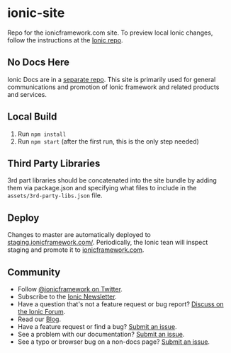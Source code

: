ionic-site
==========

Repo for the ionicframework.com site.  To preview local Ionic changes, follow the instructions at the [Ionic repo](https://github.com/ionic-team/ionic#documentation).

## No Docs Here

Ionic Docs are in a [separate repo](https://github.com/ionic-team/ionic-docs/). This site is primarily used for general communications and promotion of Ionic framework and related products and services. 

## Local Build

1. Run `npm install`
2. Run `npm start` (after the first run, this is the only step needed)


## Third Party Libraries

3rd part libraries should be concatenated into the site bundle by adding them via package.json and specifying what files to include in the `assets/3rd-party-libs.json` file. 


## Deploy

Changes to master are automatically deployed to  [staging.ionicframework.com/](https://staging.ionicframework.com/). Periodically, the Ionic tean will inspect staging and promote it to [ionicframework.com](https://ionicframework.com).


## Community

* Follow [@ionicframework on Twitter](https://twitter.com/ionicframework).
* Subscribe to the [Ionic Newsletter](https://ionicframework.com/subscribe/).
* Have a question that's not a feature request or bug report? [Discuss on the Ionic Forum](https://forum.ionicframework.com/).
* Read our [Blog](https://ionicframework.com/blog/).
* Have a feature request or find a bug? [Submit an issue](https://github.com/ionic-team/ionic/issues).
* See a problem with our documentation? [Submit an issue](https://github.com/ionic-team/ionic-docs/issues).
* See a typo or browser bug on a non-docs page? [Submit an issue](https://github.com/ionic-team/ionic-site/issues).
